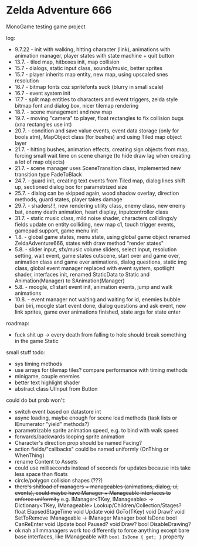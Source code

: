 # Zelda Adventure 666

MonoGame testing game project

log:
* 9.7.22 - init with walking, hitting character (link), animations with animation manager, player states with state machine + quit button
* 13.7. - tiled map, hitboxes init, map collision
* 15.7 - dialogs, static input class, sounds/music, better sprites
* 15.7 - player inherits map entity, new map, using upscaled snes resolution
* 16.7 - bitmap fonts coz spritefonts suck (blurry in small scale)
* 16.7 - event system init
* 17.7 - split map entities to characters and event triggers, zelda style bitmap font and dialog box, nicer tilemap rendering
* 18.7. - scene management and new map
* 19.7. - moving "camera" to player, float rectangles to fix collision bugs (xna rectangles use int)
* 20.7. - condition and save value events, event data storage (only for bools atm), MapObject class (for bushes) and using Tiled map object layer
* 21.7. - hitting bushes, animation effects, creating sign objects from map, forcing small wait time on scene change (to hide draw lag when creating a lot of map objects)
* 21.7. - scene manager uses SceneTransition class, implemented new transition type FadeToBlack
* 24.7. - guard init, creating text events from Tiled map, dialog lines shift up, sectioned dialog box for parametrized size
* 25.7. - dialog can be skipped again, wood shadow overlay, direction methods, guard states, player takes damage
* 29.7. - shaders!!!, new rendering utility class, enemy class, new enemy bat, enemy death animation, heart display, inputcontroller class
* 31.7. - static music class, mild noise shader, characters collidingx/y fields update on entity colliding, new map c1, touch trigger events, gamepad support, game menu init
* 1.8. - global game states, menu state, using global game object renamed ZeldaAdventure666, states with draw method "render states"
* 5.8. - slider input, sfx/music volume sliders, select input, resolution setting, wait event, game states cutscene, start over and game over, animation class and game over animations, dialog questions, static img class, global event manager replaced with event system, spotlight shader, interfaces init, renamed StaticData to Static and Animation(Manager) to SAnimation(Manager)
* 5.8. - moogle, c1 start event init, animation events, jump and walk animations
* 10.8. - event manager not waiting and waiting for id, enemies bubble bari biri, moogle start event done, dialog questions and ask event, new link sprites, game over animations finished, state args for state enter

roadmap:
* fuck shit up -> every death from falling to hole should break something in the game Static

small stuff todo:
* sys timing methods
* use arrays for tilemap tiles? compare performance with timing methods
* minigame, couple enemies
* better text highlight shader
* abstract class UIInput from Button

could do but prob won't:
* switch event based on datastore int
* async loading, maybe enough for scene load methods (task lists or IEnumerator "yield" methods?)
* parametrizable sprite animation speed, e.g. to bind with walk speed
* forwards/backwards looping sprite animation 
* Character's direction prop should be named Facing?
* action fields/"callbacks" could be named uniformly (OnThing or WhenThing)
* rename Content to Assets
* could use milliseconds instead of seconds for updates because ints take less space than floats
* circle/polygon collision shapes (???)
* ~~there's shitload of managers + manageables (animations, dialog, ui, events), could maybe have Manager + Manageable interfaces to enforce uniformity~~
e.g.
    IManager<TKey, IManageable>  ->
        Dictionary<TKey, IManageable> Lookup/Children/Collection/Stages?
        float ElapsedStageTime
        void Update
        void GoTo(TKey)
        void Draw?
        void SetToRemove
    IManageable ->
        IManager Manager
        bool IsDone
        bool CanReEnter
        void Update
        bool Paused?
        void Draw?
        bool DisableDrawing?
* ok nah all mmanagers work too differently to force anything except bare base interfaces, like IManageable with `bool IsDone { get; }` property